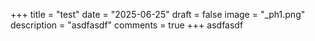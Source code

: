 +++
title = "test"
date = "2025-06-25"
draft = false
image = "_ph1.png"
description = "asdfasdf"
comments = true
+++
asdfasdf

